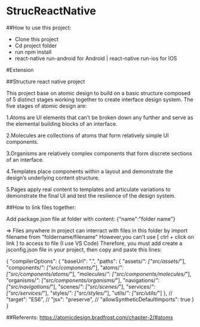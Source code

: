 # StrucReactNative

##How to use this project:
- Clone this project
- Cd project folder
- run npm install 
- react-native run-android for Android | react-native run-ios for IOS

#Extension

##Structure react native project

This project base on atomic design to build on a basic structure composed of 5 distinct stages working together
to create interface design system.
The five stages of atomic design are:

1.Atoms are UI elements that can’t be broken down any further
and serve as the elemental building blocks of an interface.

2.Molecules are collections of atoms that form relatively simple UI components.

3.Organisms are relatively complex components that form discrete sections of an interface.

4.Templates place components within a layout and demonstrate the design’s underlying content structure.

5.Pages apply real content to templates and articulate variations to demonstrate the final UI
and test the resilience of the design system.


##How to link files together:

Add package.json file at folder with content:
{"name":"folder name"}

=> Files anywhere in project can interract with files in this folder by import filename from "foldername/filename"
However,you can't use [ ctrl + click on link ] to access to file (I use VS Code)
Therefore, you must add create a jsconfig.json file in your project, then copy and paste this lines:

{
    "compilerOptions": {
      "baseUrl": ".",
      "paths": {
        "assets/*": ["src/assets/*"],
        "components/*": ["src/components/*"],
        "atoms/*": ["src/components/atoms/*"],
        "molecules/*": ["src/components/molecules/*"],
        "organisms/*": ["src/components/organisms/*"],
        "navigations/*": ["src/navigations/*"],
        "scenes/*": ["src/scenes/*"],
        "services/*": ["src/services/*"],
        "styles/*": ["src/styles/*"],
        "utils/*": ["src/utils/*"]
      },
      // "target": "ES6",
      // "jsx": "preserve",
      // "allowSyntheticDefaultImports": true
    }
}


##Referents:
https://atomicdesign.bradfrost.com/chapter-2/#atoms
